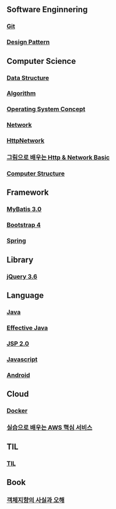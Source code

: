 ## Software Enginnering

### [Git](GIT/README.md)

### [Design Pattern](DesignPattern/README.md)

## Computer Science

### [Data Structure](DataStructure/README.md)

### [Algorithm](Algorithm/README.md)

### [Operating System Concept](OS/README.md)

### [Network](Network/README.md)

### [HttpNetwork](HttpNetwork/README.md)

### [그림으로 배우는 Http & Network Basic](HttpNetworkBasic/README.md)

### [Computer Structure](ComputerStructure/README.md)

## Framework

### [MyBatis 3.0](MyBatis/README.md)

### [Bootstrap 4](Bootstrap/README.md)

### [Spring](https://github.com/yonghwankim-dev/spring)

## Library

### [jQuery 3.6](Jquery/README.md)

## Language

### [Java](Java/README.md)

### [Effective Java](EffectiveJava/README.md)

### [JSP 2.0](JSP/README.md)

### [Javascript](JavaScript/README.md)

### [Android](https://github.com/yonghwankim-dev/android-basic.git)

## Cloud

### [Docker](Docker/README.md)

### [실습으로 배우는 AWS 핵심 서비스](실습으로배우는AWS핵심서비스/README.md)

## TIL

### [TIL](TIL/README.md)

## Book

### [객체지향의 사실과 오해](객체지향의사실과오해/README.md)

